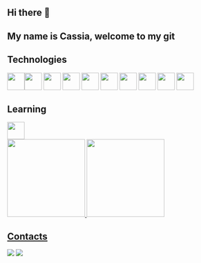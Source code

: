 ## Hi there 👋
## My name is Cassia, welcome to my git

## Technologies

<img src="https://cdn.jsdelivr.net/gh/devicons/devicon/icons/css3/css3-original.svg" width="40" height="40" /><img src="https://cdn.jsdelivr.net/gh/devicons/devicon/icons/html5/html5-original.svg" width="40" height="40"/> <img src="https://cdn.jsdelivr.net/gh/devicons/devicon/icons/javascript/javascript-original.svg" width="40" height="40" /> <img src="https://cdn.jsdelivr.net/gh/devicons/devicon/icons/jquery/jquery-original.svg" width="40" height="40" /> <img src="https://cdn.jsdelivr.net/gh/devicons/devicon/icons/nodejs/nodejs-original.svg" width="40" height="40" /> <img src="https://cdn.jsdelivr.net/gh/devicons/devicon/icons/oracle/oracle-original.svg" width="40" height="40" /> <img src="https://cdn.jsdelivr.net/gh/devicons/devicon/icons/sass/sass-original.svg" width="40" height="40"/> <img src="https://cdn.jsdelivr.net/gh/devicons/devicon/icons/microsoftsqlserver/microsoftsqlserver-plain.svg" width="40" height="40"/> <img src="https://cdn.jsdelivr.net/gh/devicons/devicon/icons/typescript/typescript-original.svg" width="40" height="40"/> <img src="https://cdn.jsdelivr.net/gh/devicons/devicon/icons/vscode/vscode-original.svg" width="40" height="40"/>

## Learning

<img src="https://cdn.jsdelivr.net/gh/devicons/devicon/icons/react/react-original.svg" width="40" height="40"/>


<div>
<a href="https://github.com/cassiamoraes">
<img height="180em" src="https://github-readme-stats.vercel.app/api/top-langs/?username=cassiamoraes&layout=compact&langs_count=7&theme=dracula"/>
<img height="180em" src="https://github-readme-stats.vercel.app/api?username=cassiamoraes&show_icons=true&theme=dracula&include_all_commits=true&count_private=true"/>
</div>

  
## Contacts
  
<a href = "mailto:contato@ccassiamoraess"><img src="https://img.shields.io/badge/Gmail-D14836?style=for-the-badge&logo=gmail&logoColor=white" target="_blank"></a>
<a href="https://www.linkedin.com/in/cassia-moraes-797797139" target="_blank"><img src="https://img.shields.io/badge/-LinkedIn-%230077B5?style=for-the-badge&logo=linkedin&logoColor=white" target="_blank"></a>
